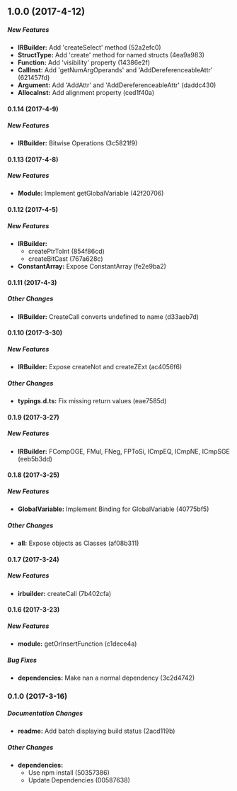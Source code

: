 ## 1.0.0 (2017-4-12)

##### New Features

* **IRBuilder:** Add 'createSelect' method (52a2efc0)
* **StructType:** Add 'create' method for named structs (4ea9a983)
* **Function:** Add 'visibility' property (14386e2f)
* **CallInst:** Add 'getNumArgOperands' and 'AddDereferenceableAttr' (621457fd)
* **Argument:** Add 'AddAttr' and 'AddDereferenceableAttr' (daddc430)
* **AllocaInst:** Add alignment property (ced1f40a)

#### 0.1.14 (2017-4-9)

##### New Features

* **IRBuilder:** Bitwise Operations (3c5821f9)

#### 0.1.13 (2017-4-8)

##### New Features

* **Module:** Implement getGlobalVariable (42f20706)

#### 0.1.12 (2017-4-5)

##### New Features

* **IRBuilder:**
  * createPtrToInt (854f86cd)
  * createBitCast (767a628c)
* **ConstantArray:** Expose ConstantArray (fe2e9ba2)

#### 0.1.11 (2017-4-3)

##### Other Changes

* **IRBuilder:** CreateCall converts undefined to name (d33aeb7d)

#### 0.1.10 (2017-3-30)

##### New Features

* **IRBuilder:** Expose createNot and createZExt (ac4056f6)

##### Other Changes

* **typings.d.ts:** Fix missing return values (eae7585d)

#### 0.1.9 (2017-3-27)

##### New Features

* **IRBuilder:** FCompOGE, FMul, FNeg, FPToSi, ICmpEQ, ICmpNE, ICmpSGE (eeb5b3dd)

#### 0.1.8 (2017-3-25)

##### New Features

* **GlobalVariable:** Implement Binding for GlobalVariable (40775bf5)

##### Other Changes

* **all:** Expose objects as Classes (af08b311)

#### 0.1.7 (2017-3-24)

##### New Features

* **irbuilder:** createCall (7b402cfa)

#### 0.1.6 (2017-3-23)

##### New Features

* **module:** getOrInsertFunction (c1dece4a)

##### Bug Fixes

* **dependencies:** Make nan a normal dependency (3c2d4742)

### 0.1.0 (2017-3-16)

##### Documentation Changes

* **readme:** Add batch displaying build status (2acd119b)

##### Other Changes

* **dependencies:**
  * Use npm install (50357386)
  * Update Dependencies (00587638)

